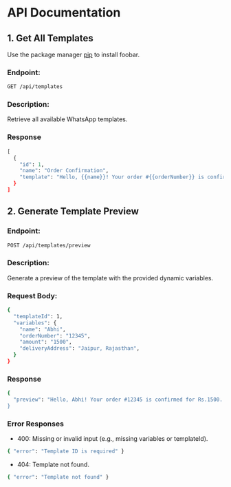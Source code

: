 # API Documentation

## 1. Get All Templates

Use the package manager [pip](https://pip.pypa.io/en/stable/) to install foobar.

### Endpoint:

```bash
GET /api/templates
```

### Description:

Retrieve all available WhatsApp templates.

### Response

```python
[
  {
    "id": 1,
    "name": "Order Confirmation",
    "template": "Hello, {{name}}! Your order #{{orderNumber}} is confirmed for Rs.{{amount}}. We'll deliver it to {{deliveryAddress}}.
  }
]
```

## 2. Generate Template Preview

### Endpoint:

```bash
POST /api/templates/preview
```

### Description:

Generate a preview of the template with the provided dynamic variables.

### Request Body:

```bash
{
  "templateId": 1,
  "variables": {
    "name": "Abhi",
    "orderNumber": "12345",
    "amount": "1500",
    "deliveryAddress": "Jaipur, Rajasthan",
  }
}
```

### Response

```bash
{
  "preview": "Hello, Abhi! Your order #12345 is confirmed for Rs.1500. We'll deliver it to Jaipur, Rajasthan.
}
```

### Error Responses

- 400: Missing or invalid input (e.g., missing variables or templateId).

```bash
{ "error": "Template ID is required" }
```

- 404: Template not found.

```bash
{ "error": "Template not found" }
```
